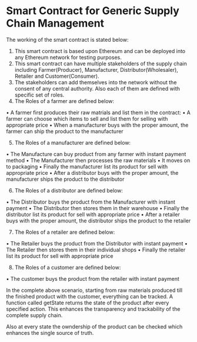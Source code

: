 # Smart Contract for Generic Supply Chain Management


The working of the smart contract is stated below:

1. This smart contract is based upon Ethereum and can be deployed into any Ethereum network for testing purposes.
2. This smart contract can have multiple stakeholders of the supply chain including Farmer(Producer), Manufacturer, Distributor(Wholesaler), Retailer and Customer(Consumer).
3. The stakeholders can add themselves into the network without the consent of any central authority. Also each of them are defined with specific set of roles.
4. The Roles of a farmer are defined below:

•	A farmer first produces their raw matrials and list them in the contract:
•	A farmer can choose which items to sell and list them for selling with appropriate price
•	When a manufacturer buys with the proper amount, the farmer can ship the product to the manufacturer

5. The Roles of a manufacturer are defined below:

•	The Manufacture can buy product from any farmer with instant payment method
•	The Manufacturer then processes the raw materials
•	It moves on to packaging
•	Finally the manufacturer list its product for sell with appropriate price
•	After a distributor buys with the proper amount, the manufacturer ships the product to the distributor

6. The Roles of a distributor are defined below:

•	The Distributor buys the product from the Manufacturer with instant payment
•	The Distributor then stores them in their warehouse
•	Finally the distributor list its product for sell with appropriate price
•	After a retailer buys with the proper amount, the distributor ships the product to the retailer

7. The Roles of a retailer are defined below:

•	The Retailer buys the product from the Distributor with instant payment
•	The Retailer then stores them in their individual shops
•	Finally the retailer list its product for sell with appropriate price

8. The Roles of a customer are defined below:

•	The customer buys the product from the retailer with instant payment
    
In the complete above scenario, starting from raw materials produced till the finished product with the customer, everything can be tracked. A function called getState returns the state of the product after every specified action. This enhances the transparency and trackability of the complete supply chain.

Also at every state the owndership of the product can be checked which enhances the single source of truth.
